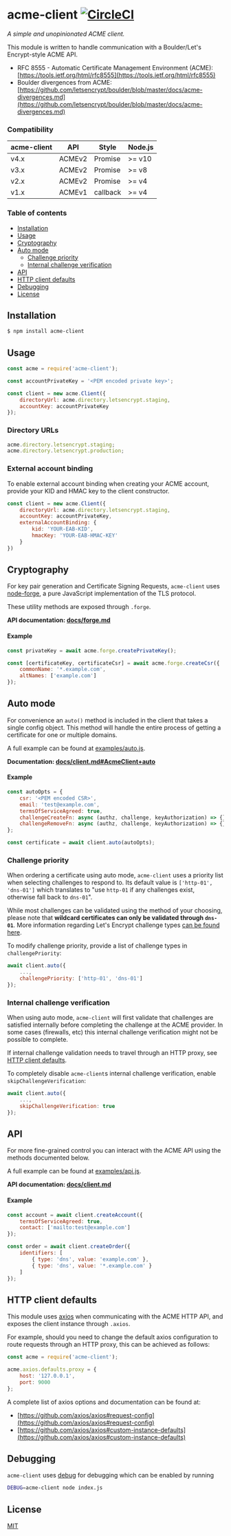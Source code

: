 # acme-client [![CircleCI](https://circleci.com/gh/publishlab/node-acme-client.svg?style=svg)](https://circleci.com/gh/publishlab/node-acme-client)

*A simple and unopinionated ACME client.*

This module is written to handle communication with a Boulder/Let's Encrypt-style ACME API.

* RFC 8555 - Automatic Certificate Management Environment (ACME): [https://tools.ietf.org/html/rfc8555](https://tools.ietf.org/html/rfc8555)
* Boulder divergences from ACME: [https://github.com/letsencrypt/boulder/blob/master/docs/acme-divergences.md](https://github.com/letsencrypt/boulder/blob/master/docs/acme-divergences.md)


### Compatibility

| acme-client   | API       | Style     | Node.js |
| ------------- | --------- | --------- | ------- |
| v4.x          | ACMEv2    | Promise   | >= v10  |
| v3.x          | ACMEv2    | Promise   | >= v8   |
| v2.x          | ACMEv2    | Promise   | >= v4   |
| v1.x          | ACMEv1    | callback  | >= v4   |


### Table of contents

* [Installation](#installation)
* [Usage](#usage)
* [Cryptography](#cryptography)
* [Auto mode](#auto-mode)
    * [Challenge priority](#challenge-priority)
    * [Internal challenge verification](#internal-challenge-verification)
* [API](#api)
* [HTTP client defaults](#http-client-defaults)
* [Debugging](#debugging)
* [License](#license)


## Installation

```bash
$ npm install acme-client
```


## Usage

```js
const acme = require('acme-client');

const accountPrivateKey = '<PEM encoded private key>';

const client = new acme.Client({
    directoryUrl: acme.directory.letsencrypt.staging,
    accountKey: accountPrivateKey
});
```


### Directory URLs

```js
acme.directory.letsencrypt.staging;
acme.directory.letsencrypt.production;
```


### External account binding

To enable external account binding when creating your ACME account, provide your KID and HMAC key to the client constructor.

```js
const client = new acme.Client({
    directoryUrl: acme.directory.letsencrypt.staging,
    accountKey: accountPrivateKey,
    externalAccountBinding: {
        kid: 'YOUR-EAB-KID',
        hmacKey: 'YOUR-EAB-HMAC-KEY'
    }
})
```


## Cryptography

For key pair generation and Certificate Signing Requests, `acme-client` uses [node-forge](https://www.npmjs.com/package/node-forge), a pure JavaScript implementation of the TLS protocol.

These utility methods are exposed through `.forge`.

__API documentation: [docs/forge.md](docs/forge.md)__


#### Example

```js
const privateKey = await acme.forge.createPrivateKey();

const [certificateKey, certificateCsr] = await acme.forge.createCsr({
    commonName: '*.example.com',
    altNames: ['example.com']
});
```


## Auto mode

For convenience an `auto()` method is included in the client that takes a single config object. This method will handle the entire process of getting a certificate for one or multiple domains.

A full example can be found at [examples/auto.js](examples/auto.js).

__Documentation: [docs/client.md#AcmeClient+auto](docs/client.md#AcmeClient+auto)__


#### Example

```js
const autoOpts = {
    csr: '<PEM encoded CSR>',
    email: 'test@example.com',
    termsOfServiceAgreed: true,
    challengeCreateFn: async (authz, challenge, keyAuthorization) => {},
    challengeRemoveFn: async (authz, challenge, keyAuthorization) => {}
};

const certificate = await client.auto(autoOpts);
```


### Challenge priority

When ordering a certificate using auto mode, `acme-client` uses a priority list when selecting challenges to respond to. Its default value is `['http-01', 'dns-01']` which translates to "use `http-01` if any challenges exist, otherwise fall back to `dns-01`".

While most challenges can be validated using the method of your choosing, please note that __wildcard certificates can only be validated through `dns-01`__. More information regarding Let's Encrypt challenge types [can be found here](https://letsencrypt.org/docs/challenge-types/).

To modify challenge priority, provide a list of challenge types in `challengePriority`:

```js
await client.auto({
    ...,
    challengePriority: ['http-01', 'dns-01']
});
```


### Internal challenge verification

When using auto mode, `acme-client` will first validate that challenges are satisfied internally before completing the challenge at the ACME provider. In some cases (firewalls, etc) this internal challenge verification might not be possible to complete.

If internal challenge validation needs to travel through an HTTP proxy, see [HTTP client defaults](#http-client-defaults).

To completely disable `acme-client`s internal challenge verification, enable `skipChallengeVerification`:

```js
await client.auto({
    ...,
    skipChallengeVerification: true
});
```


## API

For more fine-grained control you can interact with the ACME API using the methods documented below.

A full example can be found at [examples/api.js](examples/api.js).

__API documentation: [docs/client.md](docs/client.md)__


#### Example

```js
const account = await client.createAccount({
    termsOfServiceAgreed: true,
    contact: ['mailto:test@example.com']
});

const order = await client.createOrder({
    identifiers: [
        { type: 'dns', value: 'example.com' },
        { type: 'dns', value: '*.example.com' }
    ]
});
```


## HTTP client defaults

This module uses [axios](https://github.com/axios/axios) when communicating with the ACME HTTP API, and exposes the client instance through `.axios`.

For example, should you need to change the default axios configuration to route requests through an HTTP proxy, this can be achieved as follows:

```js
const acme = require('acme-client');

acme.axios.defaults.proxy = {
    host: '127.0.0.1',
    port: 9000
};
```

A complete list of axios options and documentation can be found at:

* [https://github.com/axios/axios#request-config](https://github.com/axios/axios#request-config)
* [https://github.com/axios/axios#custom-instance-defaults](https://github.com/axios/axios#custom-instance-defaults)


## Debugging

`acme-client` uses [debug](https://www.npmjs.com/package/debug) for debugging which can be enabled by running

```bash
DEBUG=acme-client node index.js
```


## License

[MIT](LICENSE)
